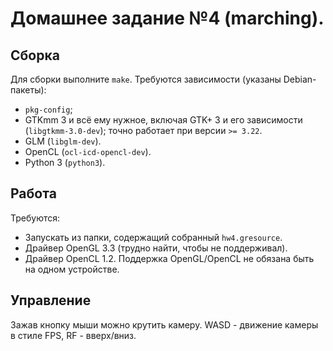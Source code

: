 # Домашнее задание №4 (marching).

## Сборка

Для сборки выполните `make`. Требуются зависимости (указаны Debian-пакеты):
* `pkg-config`;
* GTKmm 3 и всё ему нужное, включая GTK+ 3 и его зависимости (`libgtkmm-3.0-dev`); точно работает при версии `>= 3.22`.
* GLM (`libglm-dev`).
* OpenCL (`ocl-icd-opencl-dev`).
* Python 3 (`python3`).

## Работа

Требуются:
* Запускать из папки, содержащий собранный `hw4.gresource`.
* Драйвер OpenGL 3.3 (трудно найти, чтобы не поддерживал).
* Драйвер OpenCL 1.2.
Поддержка OpenGL/OpenCL не обязана быть на одном устройстве.

## Управление

Зажав кнопку мыши можно крутить камеру. WASD - движение камеры в стиле FPS, RF - вверх/вниз.
